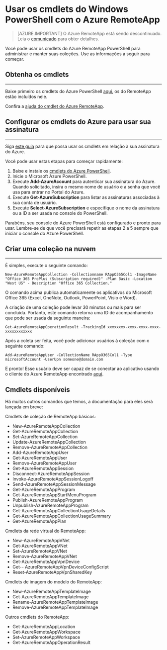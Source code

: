 <properties
   pageTitle="Usar os cmdlets do PowerShell com o Azure RemoteApp | Microsoft Azure"
   description="Saiba como usar os cmdlets do Windows PowerShell com o Azure RemoteApp."
   services="remoteapp"
   documentationCenter=""
   authors="guscatalano"
   manager="mbaldwin"
   editor=""/>

<tags
   ms.service="remoteapp"
   ms.devlang="na"
   ms.topic="article"
   ms.tgt_pltfrm="na"
   ms.workload="compute"
   ms.date="08/15/2016"
   ms.author="elizapo"/>



# Usar os cmdlets do Windows PowerShell com o Azure RemoteApp

> [AZURE.IMPORTANT]
O Azure RemoteApp está sendo descontinuado. Leia o [comunicado](https://go.microsoft.com/fwlink/?linkid=821148) para obter detalhes.

 Você pode usar os cmdlets do Azure RemoteApp PowerShell para administrar e manter suas coleções. Use as informações a seguir para começar.

## Obtenha os cmdlets 
-------------
Baixe primeiro os cmdlets do Azure PowerShell [aqui](http://go.microsoft.com/?linkid=9811175), os do RemoteApp estão incluídos nele.

Confira a [ajuda do cmdlet do Azure RemoteApp](https://msdn.microsoft.com/library/mt428031.aspx).

## Configurar os cmdlets do Azure para usar sua assinatura
------------------
Siga [este guia](../powershell-install-configure.md) para que possa usar os cmdlets em relação à sua assinatura do Azure.

Você pode usar estas etapas para começar rapidamente:

1.	Baixe e instale os [cmdlets do Azure PowerShell](http://go.microsoft.com/?linkid=9811175).
2.	Inicie o Microsoft Azure PowerShell.
3.	Execute **Add-AzureAccount** para autenticar sua assinatura do Azure. Quando solicitado, insira o mesmo nome de usuário e a senha que você usa para entrar no Portal do Azure.
4.	Execute **Get-AzureSubscription** para listar as assinaturas associadas à sua conta de usuário.
5.	Execute **Select-AzureSubscription** e especifique o nome da assinatura ou a ID a ser usada no console do PowerShell.

Parabéns, seu console do Azure PowerShell está configurado e pronto para usar. Lembre-se de que você precisará repetir as etapas 2 a 5 sempre que iniciar o console do Azure PowerShell.

## Criar uma coleção na nuvem
--------------------
É simples, execute o seguinte comando:

    New-AzureRemoteAppCollection -Collectionname RAppO365Col1 -ImageName "Office 365 ProPlus (Subscription required)" -Plan Basic -Location "West US" - Description "Office 365 Collection."

O comando acima publica automaticamente os aplicativos do Microsoft Office 365 (Excel, OneNote, Outlook, PowerPoint, Visio e Word).

A criação de uma coleção pode levar 30 minutos ou mais para ser concluída. Portanto, este comando retorna uma ID de acompanhamento que pode ser usada da seguinte maneira:


    Get-AzureRemoteAppOperationResult -TrackingId xxxxxxxx-xxxx-xxxx-xxxx-xxxxxxxxxxxx

Após a coleta ser feita, você pode adicionar usuários à coleção com o seguinte comando:

    Add-AzureRemoteAppUser -CollectionName RAppO365Col1 -Type microsoftAccount -UserUpn someone@domain.com

E pronto! Esse usuário deve ser capaz de se conectar ao aplicativo usando o cliente do Azure RemoteApp encontrado [aqui](https://www.remoteapp.windowsazure.com/).

## Cmdlets disponíveis
Há muitos outros comandos que temos, a documentação para eles será lançada em breve:

Cmdlets de coleção de RemoteApp básicos:

- New-AzureRemoteAppCollection
- Get-AzureRemoteAppCollection
- Set-AzureRemoteAppCollection
- Update-AzureRemoteAppCollection
- Remove-AzureRemoteAppCollection
- Add-AzureRemoteAppUser
- Get-AzureRemoteAppUser
- Remove-AzureRemoteAppUser
- Get-AzureRemoteAppSession
- Disconnect-AzureRemoteAppSession
- Invoke-AzureRemoteAppSessionLogoff
- Send-AzureRemoteAppSessionMessage
- Get-AzureRemoteAppProgram
- Get-AzureRemoteAppStartMenuProgram
- Publish-AzureRemoteAppProgram
- Unpublish-AzureRemoteAppProgram
- Get-AzureRemoteAppCollectionUsageDetails
- Get-AzureRemoteAppCollectionUsageSummary
- Get-AzureRemoteAppPlan

Cmdlets da rede virtual do RemoteApp:

- New-AzureRemoteAppVNet
- Get-AzureRemoteAppVNet
- Set-AzureRemoteAppVNet
- Remove-AzureRemoteAppVNet
- Get-AzureRemoteAppVpnDevice
- Get-- AzureRemoteAppVpnDeviceConfigScript
- Reset-AzureRemoteAppVpnSharedKey

Cmdlets de imagem do modelo do RemoteApp:

- New-AzureRemoteAppTemplateImage
- Get-AzureRemoteAppTemplateImage
- Rename-AzureRemoteAppTemplateImage
- Remove-AzureRemoteAppTemplateImage

Outros cmdlets do RemoteApp:

- Get-AzureRemoteAppLocation
- Get-AzureRemoteAppWorkspace
- Set-AzureRemoteAppWorkspace
- Get-AzureRemoteAppOperationResult
 

<!---HONumber=AcomDC_0817_2016-->